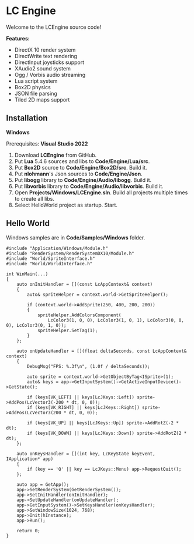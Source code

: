 LC Engine
====================================

Welcome to the LCEngine source code!

**Features:**
- DirectX 10 render system
- DirectWrite text rendering
- DirectInput joysticks support
- XAudio2 sound system
- Ogg / Vorbis audio streaming
- Lua script system
- Box2D physics
- JSON file parsing
- Tiled 2D maps support

**Installation**
----------------
**Windows**

Prerequisites: **Visual Studio 2022**

1. Download **LCEngine** from GitHub.
2. Put **Lua** 5.4.6 sources and libs to **Code/Engine/Lua/src**.
3. Put **Box2D** source to **Code/Engine/Box2D/src**. Build it.
4. Put **nlohmann**'s Json sources to **Code/Engine/Json**.
5. Put **libogg** library to **Code/Engine/Audio/libogg**. Build it.
6. Put **libvorbis** library to **Code/Engine/Audio/libvorbis**. Build it.
7. Open **Projects/Windows/LCEngine.sln**. Build all projects multiple times to create all libs.
8. Select HelloWorld project as startup. Start.

**Hello World**
---------------
Windows samples are in **Code/Samples/Windows** folder.
```
#include "Application/Windows/Module.h"
#include "RenderSystem/RenderSystemDX10/Module.h"
#include "World/SpriteInterface.h"
#include "World/WorldInterface.h"

int WinMain(...)
{
    auto onInitHandler = [](const LcAppContext& context)
    {
        auto& spriteHelper = context.world->GetSpriteHelper();

        if (context.world->AddSprite(250, 400, 200, 200))
        {
            spriteHelper.AddColorsComponent(
                LcColor3(1, 0, 0), LcColor3(1, 0, 1), LcColor3(0, 0, 0), LcColor3(0, 1, 0));
            spriteHelper.SetTag(1);
        }
    };

    auto onUpdateHandler = [](float deltaSeconds, const LcAppContext& context)
    {
        DebugMsg("FPS: %.3f\n", (1.0f / deltaSeconds));

        auto sprite = context.world->GetObjectByTag<ISprite>(1);
        auto& keys = app->GetInputSystem()->GetActiveInputDevice()->GetState();

        if (keys[VK_LEFT] || keys[LcJKeys::Left]) sprite->AddPos(LcVector3(-200 * dt, 0, 0));
        if (keys[VK_RIGHT] || keys[LcJKeys::Right]) sprite->AddPos(LcVector3(200 * dt, 0, 0));

        if (keys[VK_UP] || keys[LcJKeys::Up]) sprite->AddRotZ(-2 * dt);
        if (keys[VK_DOWN] || keys[LcJKeys::Down]) sprite->AddRotZ(2 * dt);
    };

    auto onKeysHandler = [](int key, LcKeyState keyEvent, IApplication* app)
    {
        if (key == 'Q' || key == LcJKeys::Menu) app->RequestQuit();
    };

    auto app = GetApp();
    app->SetRenderSystem(GetRenderSystem());
    app->SetInitHandler(onInitHandler);
    app->SetUpdateHandler(onUpdateHandler);
    app->GetInputSystem()->SetKeysHandler(onKeysHandler);
    app->SetWindowSize(1024, 768);
    app->Init(hInstance);
    app->Run();

    return 0;
}
```
